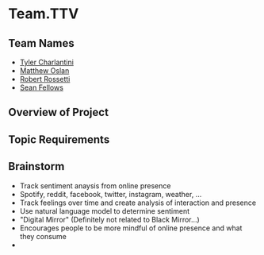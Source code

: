 # Team.TTV

## Team Names

- [Tyler Charlantini](./Tyler_Charlantini.md)
- [Matthew Oslan](./Matthew_Oslan.md)
- [Robert Rossetti](./Robert_Rossetti.md)
- [Sean Fellows](./Sean_Fellows.md)

## Overview of Project

## Topic Requirements

## Brainstorm

- Track sentiment anaysis from online presence
- Spotify, reddit, facebook, twitter, instagram, weather, ...
- Track feelings over time and create analysis of interaction and presence
- Use natural language model to determine sentiment
- "Digital Mirror" (Definitely not related to Black Mirror...)
- Encourages people to be more mindful of online presence and what they consume
- 